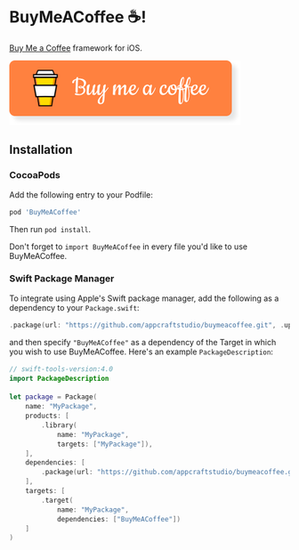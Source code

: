 # BuyMeACoffee ☕️!
[Buy Me a Coffee](https://www.buymeacoffee.com) framework for iOS.

[<img src="bmc-button.png">](https://www.buymeacoffee.com/appcraftstudio)

## Installation

### CocoaPods

Add the following entry to your Podfile:

```rb
pod 'BuyMeACoffee'
```

Then run `pod install`.

Don't forget to `import BuyMeACoffee` in every file you'd like to use BuyMeACoffee.

### Swift Package Manager

To integrate using Apple's Swift package manager, add the following as a dependency to your `Package.swift`:

```swift
.package(url: "https://github.com/appcraftstudio/buymeacoffee.git", .upToNextMajor(from: "1.0.0"))
```

and then specify `"BuyMeACoffee"` as a dependency of the Target in which you wish to use BuyMeACoffee.
Here's an example `PackageDescription`:

```swift
// swift-tools-version:4.0
import PackageDescription

let package = Package(
    name: "MyPackage",
    products: [
        .library(
            name: "MyPackage",
            targets: ["MyPackage"]),
    ],
    dependencies: [
        .package(url: "https://github.com/appcraftstudio/buymeacoffee.git", .upToNextMajor(from: "1.0.0"))
    ],
    targets: [
        .target(
            name: "MyPackage",
            dependencies: ["BuyMeACoffee"])
    ]
)
```
